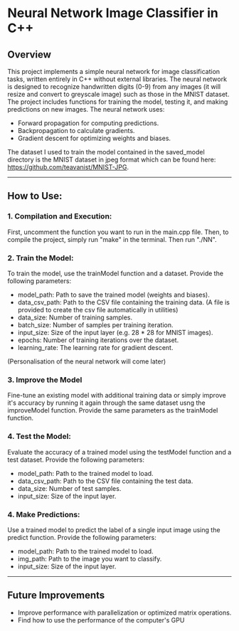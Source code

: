 # Neural Network Image Classifier in C++

## Overview
This project implements a simple neural network for image classification tasks, written entirely in C++ without external libraries. The neural network is designed to recognize handwritten digits (0-9) from any images (it will resize and convert to greyscale image) such as those in the MNIST dataset. The project includes functions for training the model, testing it, and making predictions on new images. The neural network uses:

- Forward propagation for computing predictions.
- Backpropagation to calculate gradients.
- Gradient descent for optimizing weights and biases.

The dataset I used to train the model contained in the saved_model directory is the MNIST dataset in jpeg format which can be found here: https://github.com/teavanist/MNIST-JPG.

---

## How to Use:
### 1. Compilation and Execution:
First, uncomment the function you want to run in the main.cpp file. Then, to compile the project, simply run "make" in the terminal. Then run "./NN".

### 2. Train the Model:
To train the model, use the trainModel function and a dataset. Provide the following parameters:

- model_path: Path to save the trained model (weights and biases).
- data_csv_path: Path to the CSV file containing the training data. (A file is provided to create the csv file automatically in utilities)
- data_size: Number of training samples.
- batch_size: Number of samples per training iteration.
- input_size: Size of the input layer (e.g. 28 * 28 for MNIST images).
- epochs: Number of training iterations over the dataset.
- learning_rate: The learning rate for gradient descent.

(Personalisation of the neural network will come later)

### 3. Improve the Model
Fine-tune an existing model with additional training data or simply improve it's accuracy by running it again through the same dataset usng the improveModel function. Provide the same parameters as the trainModel function.

### 4. Test the Model:
Evaluate the accuracy of a trained model using the testModel function and a test dataset. Provide the following parameters:

- model_path: Path to the trained model to load.
- data_csv_path: Path to the CSV file containing the test data.
- data_size: Number of test samples.
- input_size: Size of the input layer.

### 4. Make Predictions:
Use a trained model to predict the label of a single input image using the predict function. Provide the following parameters:

- model_path: Path to the trained model to load.
- img_path: Path to the image you want to classify.
- input_size: Size of the input layer.

---

## Future Improvements

- Improve performance with parallelization or optimized matrix operations.
- Find how to use the performance of the computer's GPU
